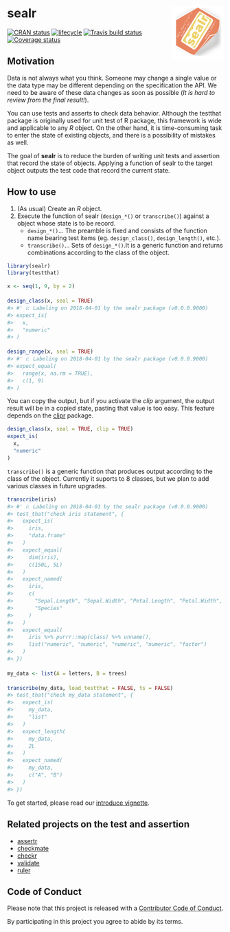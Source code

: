 
<!-- README.md is generated from README.Rmd. Please edit that file -->
sealr <img src="man/figures/logo.png" align="right" width="120px" />
====================================================================

[![CRAN status](https://www.r-pkg.org/badges/version/sealr)](https://cran.r-project.org/package=sealr) [![lifecycle](https://img.shields.io/badge/lifecycle-experimental-orange.svg)](https://www.tidyverse.org/lifecycle/#experimental) [![Travis build status](https://travis-ci.org/uribo/sealr.svg?branch=master)](https://travis-ci.org/uribo/sealr) [![Coverage status](https://codecov.io/gh/uribo/sealr/branch/master/graph/badge.svg)](https://codecov.io/github/uribo/sealr?branch=master)

Motivation
----------

Data is not always what you think. Someone may change a single value or the data type may be different depending on the specification the API. We need to be aware of these data changes as soon as possible (*It is hard to review from the final result!*).

You can use tests and asserts to check data behavior. Although the testthat package is originally used for unit test of R package, this framework is wide and applicable to any *R* object. On the other hand, it is time-consuming task to enter the state of existing objects, and there is a possibility of mistakes as well.

The goal of **sealr** is to reduce the burden of writing unit tests and assertion that record the state of objects. Applying a function of sealr to the target object outputs the test code that record the current state.

How to use
----------

1.  (As usual) Create an *R* object.
2.  Execute the function of sealr (`design_*()` or `transcribe()`) against a object whose state is to be record.
    -   `design_*()`... The preamble is fixed and consists of the function name bearing test items (eg. `design_class()`, `design_length()`, etc.).
    -   `transcribe()`... Sets of `design_*()`.It is a generic function and returns combinations according to the class of the object.

``` r
library(sealr)
library(testthat)
```

``` r
x <- seq(1, 9, by = 2)

design_class(x, seal = TRUE)
#> #' ℹ: Labeling on 2018-04-01 by the sealr package (v0.0.0.9000)
#> expect_is(
#>   x,
#>   "numeric"
#> )

design_range(x, seal = TRUE)
#> #' ℹ: Labeling on 2018-04-01 by the sealr package (v0.0.0.9000)
#> expect_equal(
#>   range(x, na.rm = TRUE),
#>   c(1, 9)
#> )
```

You can copy the output, but if you activate the *clip* argument, the output result will be in a copied state, pasting that value is too easy. This feature depends on the [clipr](https://github.com/mdlincoln/clipr) package.

``` r
design_class(x, seal = TRUE, clip = TRUE)
expect_is(
  x,
  "numeric"
)
```

`transcribe()` is a generic function that produces output according to the class of the object. Currently it suports to 8 classes, but we plan to add various classes in future upgrades.

``` r
transcribe(iris)
#> #' ℹ: Labeling on 2018-04-01 by the sealr package (v0.0.0.9000)
#> test_that("check iris statement", {
#>   expect_is(
#>     iris,
#>     "data.frame"
#>   )
#>   expect_equal(
#>     dim(iris),
#>     c(150L, 5L)
#>   )
#>   expect_named(
#>     iris,
#>     c(
#>       "Sepal.Length", "Sepal.Width", "Petal.Length", "Petal.Width",
#>       "Species"
#>     )
#>   )
#>   expect_equal(
#>     iris %>% purrr::map(class) %>% unname(),
#>     list("numeric", "numeric", "numeric", "numeric", "factor")
#>   )
#> })

my_data <- list(A = letters, B = trees)

transcribe(my_data, load_testthat = FALSE, ts = FALSE)
#> test_that("check my_data statement", {
#>   expect_is(
#>     my_data,
#>     "list"
#>   )
#>   expect_length(
#>     my_data,
#>     2L
#>   )
#>   expect_named(
#>     my_data,
#>     c("A", "B")
#>   )
#> })
```

To get started, please read our [introduce vignette](vignettes/sealr1.Rmd).

Related projects on the test and assertion
------------------------------------------

-   [assertr](https://github.com/ropensci/assertr)
-   [checkmate](https://github.com/mllg/checkmate)
-   [checkr](https://github.com/poissonconsulting/checkr)
-   [validate](https://github.com/data-cleaning/validate)
-   [ruler](https://github.com/echasnovski/ruler)

Code of Conduct
---------------

Please note that this project is released with a [Contributor Code of Conduct](.github/CODE_OF_CONDUCT.md).

By participating in this project you agree to abide by its terms.
